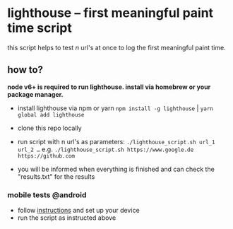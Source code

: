 # lighthouse – first meaningful paint time script

this script helps to test _n_ url's at once to log the first meaningful paint time.

## how to?

**node v6+ is required to run lighthouse. install via homebrew or your package manager.**

- install lighthouse via npm or yarn
`npm install -g lighthouse` | `yarn global add lighthouse`

- clone this repo locally

- run script with n url's as parameters: `./lighthouse_script.sh url_1 url_2 …` e.g. `./lighthouse_script.sh https://www.google.de https://github.com`
- you will be informed when everything is finished and can check the "results.txt" for the results

### mobile tests @android

- follow [instructions](https://github.com/GoogleChrome/lighthouse#testing-on-a-mobile-device) and set up your device
- run the script as instructed above 